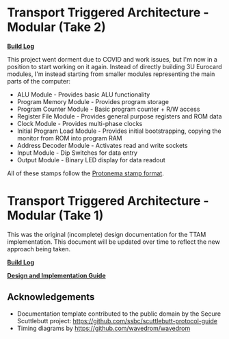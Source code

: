# Transport Triggered Architecture - Modular (Take 2)

[**Build Log**](https://github.com/dslik/ttam/blob/master/build_log_2.md)

This project went dorment due to COVID and work issues, but I'm now in a position to start working on it again. Instead of directly building 3U Eurocard modules, I'm instead starting from smaller modules representing the main parts of the computer:

* ALU Module - Provides basic ALU functionality
* Program Memory Module - Provides program storage
* Program Counter Module - Basic program counter + R/W access
* Register File Module - Provides general purpose registers and ROM data
* Clock Module - Provides multi-phase clocks
* Initial Program Load Module - Provides initial bootstrapping, copying the monitor from ROM into program RAM
* Address Decoder Module - Activates read and write sockets
* Input Module - Dip Switches for data entry
* Output Module - Binary LED display for data readout

All of these stamps follow the [Protonema stamp format](https://github.com/dslik/protonema/tree/main/stamps#templates).

# Transport Triggered Architecture - Modular (Take 1)

This was the original (incomplete) design documentation for the TTAM implementation. This document will be updated over time to reflect the new approach being taken.

[**Build Log**](https://github.com/dslik/ttam/blob/master/build_log.md)

[**Design and Implementation Guide**](https://dslik.github.io/ttam/)

## Acknowledgements

* Documentation template contributed to the public domain by the Secure Scuttlebutt project: https://github.com/ssbc/scuttlebutt-protocol-guide
* Timing diagrams by https://github.com/wavedrom/wavedrom
